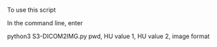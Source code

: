 To use this script

In the command line, enter

python3 S3-DICOM2IMG.py pwd, HU value 1, HU value 2, image format
